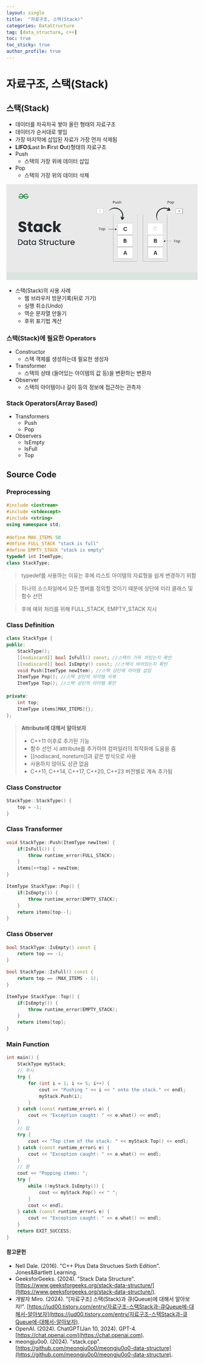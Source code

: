 ```yaml
---
layout: single
title:  "자료구조, 스택(Stack)"
categories: DataStructure
tag: [data_structure, c++]
toc: true
toc_sticky: true
author_profile: true
---
```


# 자료구조, 스택(Stack)

## 스택(Stack)
- 데이터를 차곡차곡 쌓아 올린 형태의 자료구조
- 데이터가 순서대로 쌓임
- 가장 마지막에 삽입된 자료가 가장 먼저 삭제됨
- **LIFO**(**L**ast **I**n **F**irst **O**ut)형태의 자료구조
- Push
    - 스택의 가장 위에 데이터 삽입
- Pop
    - 스택의 가장 위의 데이터 삭제

![Stack](/images/2024-01-16-Stack/Stack.png)

- 스택(Stack)의 사용 사례
    - 웹 브라우저 방문기록(뒤로 가기)
    - 실행 취소(Undo)
    - 역순 문자열 만들기
    - 후위 표기법 계산

### 스택(Stack)에 필요한 Operators
- Constructor
    - 스택 객체를 생성하는데 필요한 생성자
- Transformer
    - 스택의 상태 (들어있는 아이템의 값 등)을 변환하는 변환자
- Observer
    - 스택의 아이템이나 길이 등의 정보에 접근하는 관측자

### Stack Operators(Array Based)
- Transformers
    - Push
    - Pop
- Observers
    - IsEmpty
    - IsFull
    - Top

## Source Code
### Preprocessing
```cpp
#include <iostream>
#include <stdexcept>
#include <string>
using namespace std;

#define MAX_ITEMS 50
#define FULL_STACK "stack is full"
#define EMPTY_STACK "stack is empty"
typedef int ItemType;
class StackType;
```
> typedef를 사용하는 이유는 후에 리스트 아이템의 자료형을 쉽게 변경하기 위함

> 하나의 소스파일에서 모든 멤버를 정의할 것이기 때문에 상단에 미리 클래스 및 함수 선언

> 후에 예외 처리를 위해 FULL_STACK, EMPTY_STACK 지시

### Class Definition
```cpp
class StackType {
public:
    StackType();
    [[nodiscard]] bool IsFull() const; //스택이 가득 차있는지 확인
    [[nodiscard]] bool IsEmpty() const; //스택이 비어있는지 확인
    void Push(ItemType newItem); //스택 상단에 아이템 삽입
    ItemType Pop(); //스택 상단의 아이템 삭제
    ItemType Top(); //스택 상단의 아이템 확인

private:
    int top;
    ItemType items[MAX_ITEMS]{};
};
```
> **Attribute에 대해서 알아보자**
> - C++11 이후로 추가된 기능
> - 함수 선언 시 attribute를 추가하여 컴파일러의 최적화에 도움을 줌
> - [[nodiscard, noreturn]]과 같은 방식으로 사용
> - 사용하지 않아도 상관 없음
> - C++11, C++14, C++17, C++20, C++23 버전별로 계속 추가됨

### Class Constructor
```cpp
StackType::StackType() {
    top = -1;
}
```

### Class Transformer
```cpp
void StackType::Push(ItemType newItem) {
    if(IsFull()) {
        throw runtime_error(FULL_STACK);
    }
    items[++top] = newItem;
}
```

```cpp
ItemType StackType::Pop() {
    if(IsEmpty()) {
        throw runtime_error(EMPTY_STACK);
    }
    return items[top--];
}
```

### Class Observer
```cpp
bool StackType::IsEmpty() const {
    return top == -1;
}
```

```cpp
bool StackType::IsFull() const {
    return top == (MAX_ITEMS - 1);
}
```

```cpp
ItemType StackType::Top() {
    if(IsEmpty()) {
        throw runtime_error(EMPTY_STACK);
    }
    return items[top];
}
```

### Main Function
```cpp
int main() {
    StackType myStack;
    // 푸시
    try {
        for (int i = 1; i <= 5; i++) {
            cout << "Pushing " << i << " onto the stack." << endl;
            myStack.Push(i);
        }
    } catch (const runtime_error& e) {
        cout << "Exception caught: " << e.what() << endl;
    }
    // 탑
    try {
        cout << "Top item of the stack: " << myStack.Top() << endl;
    } catch (const runtime_error& e) {
        cout << "Exception caught: " << e.what() << endl;
    }
    // 팝
    cout << "Popping items: ";
    try {
        while (!myStack.IsEmpty()) {
            cout << myStack.Pop() << " ";
        }
        cout << endl;
    } catch (const runtime_error& e) {
        cout << "Exception caught: " << e.what() << endl;
    }
    return EXIT_SUCCESS;
}
```

#### 참고문헌
- Nell Dale. (2016). "C++ Plus Data Structues Sixth Edition". Jones&Bartlett Learning.
- GeeksforGeeks. (2024). "Stack Data Structure". [https://www.geeksforgeeks.org/stack-data-structure/](https://www.geeksforgeeks.org/stack-data-structure/).
- 개발자 Miro. (2024). "[자료구조] 스택(Stack)과 큐(Queue)에 대해서 알아보자!". [https://jud00.tistory.com/entry/자료구조-스택Stack과-큐Queue에-대해서-알아보자](https://jud00.tistory.com/entry/자료구조-스택Stack과-큐Queue에-대해서-알아보자).
- OpenAI. (2024). ChatGPT(Jan 10, 2024). GPT-4. [https://chat.openai.com](https://chat.openai.com).
- meongju0o0. (2024). "stack.cpp". [https://github.com/meongju0o0/meongju0o0-data-structure](https://github.com/meongju0o0/meongju0o0-data-structure).